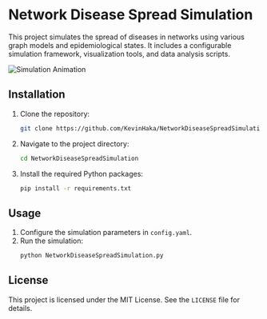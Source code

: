 # Network Disease Spread Simulation

This project simulates the spread of diseases in networks using various graph models and epidemiological states. It includes a configurable simulation framework, visualization tools, and data analysis scripts.

![Simulation Animation](SEIIQHRDV_WS_R.gif)

## Installation

1. Clone the repository:
   ```bash
   git clone https://github.com/KevinHaka/NetworkDiseaseSpreadSimulation.git
   ```

2. Navigate to the project directory:
   ```bash
   cd NetworkDiseaseSpreadSimulation
   ```

3. Install the required Python packages:
   ```bash
   pip install -r requirements.txt
   ```

## Usage

1. Configure the simulation parameters in `config.yaml`.
2. Run the simulation:
   ```bash
   python NetworkDiseaseSpreadSimulation.py
   ```

## License

This project is licensed under the MIT License. See the `LICENSE` file for details.
